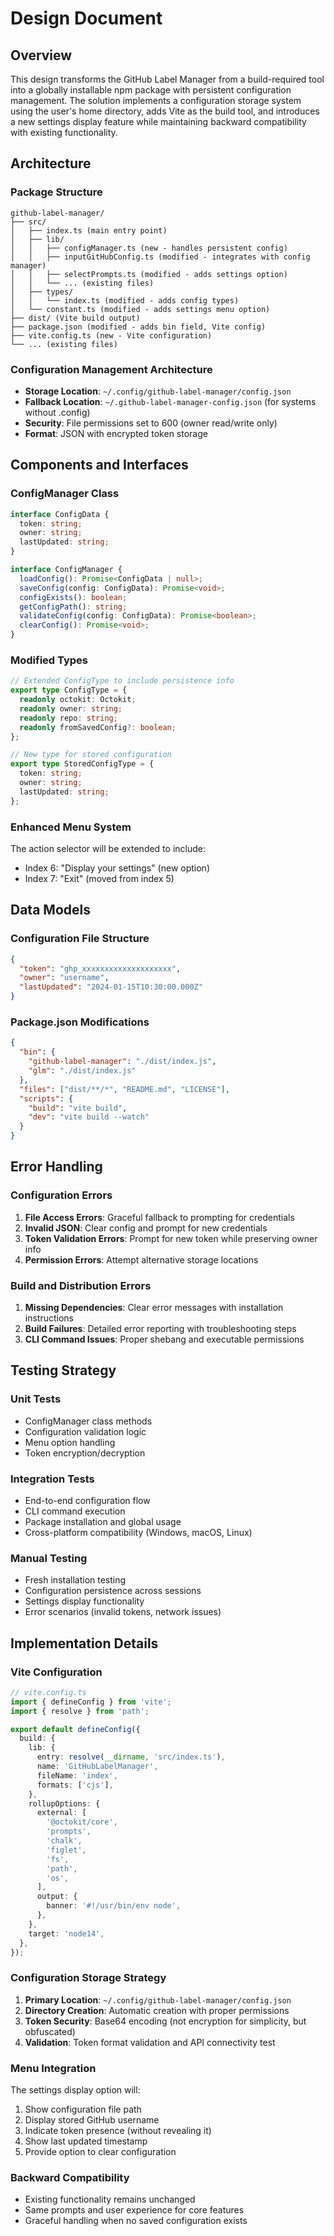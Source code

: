 # Design Document

## Overview

This design transforms the GitHub Label Manager from a build-required tool into a globally installable npm package with persistent configuration management. The solution implements a configuration storage system using the user's home directory, adds Vite as the build tool, and introduces a new settings display feature while maintaining backward compatibility with existing functionality.

## Architecture

### Package Structure

```
github-label-manager/
├── src/
│   ├── index.ts (main entry point)
│   ├── lib/
│   │   ├── configManager.ts (new - handles persistent config)
│   │   ├── inputGitHubConfig.ts (modified - integrates with config manager)
│   │   ├── selectPrompts.ts (modified - adds settings option)
│   │   └── ... (existing files)
│   ├── types/
│   │   └── index.ts (modified - adds config types)
│   └── constant.ts (modified - adds settings menu option)
├── dist/ (Vite build output)
├── package.json (modified - adds bin field, Vite config)
├── vite.config.ts (new - Vite configuration)
└── ... (existing files)
```

### Configuration Management Architecture

- **Storage Location**: `~/.config/github-label-manager/config.json`
- **Fallback Location**: `~/.github-label-manager-config.json` (for systems without .config)
- **Security**: File permissions set to 600 (owner read/write only)
- **Format**: JSON with encrypted token storage

## Components and Interfaces

### ConfigManager Class

```typescript
interface ConfigData {
  token: string;
  owner: string;
  lastUpdated: string;
}

interface ConfigManager {
  loadConfig(): Promise<ConfigData | null>;
  saveConfig(config: ConfigData): Promise<void>;
  configExists(): boolean;
  getConfigPath(): string;
  validateConfig(config: ConfigData): Promise<boolean>;
  clearConfig(): Promise<void>;
}
```

### Modified Types

```typescript
// Extended ConfigType to include persistence info
export type ConfigType = {
  readonly octokit: Octokit;
  readonly owner: string;
  readonly repo: string;
  readonly fromSavedConfig?: boolean;
};

// New type for stored configuration
export type StoredConfigType = {
  token: string;
  owner: string;
  lastUpdated: string;
};
```

### Enhanced Menu System

The action selector will be extended to include:

- Index 6: "Display your settings" (new option)
- Index 7: "Exit" (moved from index 5)

## Data Models

### Configuration File Structure

```json
{
  "token": "ghp_xxxxxxxxxxxxxxxxxxxx",
  "owner": "username",
  "lastUpdated": "2024-01-15T10:30:00.000Z"
}
```

### Package.json Modifications

```json
{
  "bin": {
    "github-label-manager": "./dist/index.js",
    "glm": "./dist/index.js"
  },
  "files": ["dist/**/*", "README.md", "LICENSE"],
  "scripts": {
    "build": "vite build",
    "dev": "vite build --watch"
  }
}
```

## Error Handling

### Configuration Errors

1. **File Access Errors**: Graceful fallback to prompting for credentials
2. **Invalid JSON**: Clear config and prompt for new credentials
3. **Token Validation Errors**: Prompt for new token while preserving owner info
4. **Permission Errors**: Attempt alternative storage locations

### Build and Distribution Errors

1. **Missing Dependencies**: Clear error messages with installation instructions
2. **Build Failures**: Detailed error reporting with troubleshooting steps
3. **CLI Command Issues**: Proper shebang and executable permissions

## Testing Strategy

### Unit Tests

- ConfigManager class methods
- Configuration validation logic
- Menu option handling
- Token encryption/decryption

### Integration Tests

- End-to-end configuration flow
- CLI command execution
- Package installation and global usage
- Cross-platform compatibility (Windows, macOS, Linux)

### Manual Testing

- Fresh installation testing
- Configuration persistence across sessions
- Settings display functionality
- Error scenarios (invalid tokens, network issues)

## Implementation Details

### Vite Configuration

```typescript
// vite.config.ts
import { defineConfig } from 'vite';
import { resolve } from 'path';

export default defineConfig({
  build: {
    lib: {
      entry: resolve(__dirname, 'src/index.ts'),
      name: 'GitHubLabelManager',
      fileName: 'index',
      formats: ['cjs'],
    },
    rollupOptions: {
      external: [
        '@octokit/core',
        'prompts',
        'chalk',
        'figlet',
        'fs',
        'path',
        'os',
      ],
      output: {
        banner: '#!/usr/bin/env node',
      },
    },
    target: 'node14',
  },
});
```

### Configuration Storage Strategy

1. **Primary Location**: `~/.config/github-label-manager/config.json`
2. **Directory Creation**: Automatic creation with proper permissions
3. **Token Security**: Base64 encoding (not encryption for simplicity, but obfuscated)
4. **Validation**: Token format validation and API connectivity test

### Menu Integration

The settings display option will:

1. Show configuration file path
2. Display stored GitHub username
3. Indicate token presence (without revealing it)
4. Show last updated timestamp
5. Provide option to clear configuration

### Backward Compatibility

- Existing functionality remains unchanged
- Same prompts and user experience for core features
- Graceful handling when no saved configuration exists
